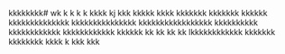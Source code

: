 kkkkkkkk# wk
k
k
k
k
kkkk
kj
kkk
kkkkk
kkkk
kkkkkkk
kkkkkkk
kkkkkk
kkkkkkkkkkkkkk
kkkkkkkkkkkkkkk
kkkkkkkkkkkkkkkkk
kkkkkkkkkk
kkkkkkkkkkkk
kkkkkkkkkkkk
kkkkkk
kk
kk
kk
kk
lkkkkkkkkkkkk
kkkkkkk
kkkkkkkk
kkkk
k
kkk
kkk
